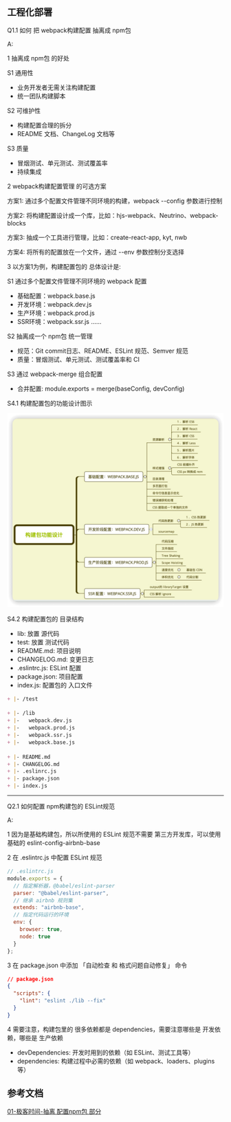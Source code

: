 ## 工程化部署

Q1.1 如何 把 webpack构建配置 抽离成 npm包

A: <br/>

1 抽离成 npm包 的好处

S1 通用性
  - 业务开发者无需关注构建配置
  - 统一团队构建脚本

S2 可维护性
  - 构建配置合理的拆分
  - README 文档、ChangeLog 文档等

S3 质量
  - 冒烟测试、单元测试、测试覆盖率
  - 持续集成


2 webpack构建配置管理 的可选方案

方案1: 通过多个配置文件管理不同环境的构建，webpack --config 参数进行控制

方案2: 将构建配置设计成一个库，比如：hjs-webpack、Neutrino、webpack-blocks

方案3: 抽成一个工具进行管理，比如：create-react-app, kyt, nwb

方案4: 将所有的配置放在一个文件，通过 --env 参数控制分支选择



3 以方案1为例，构建配置包的 总体设计是:

S1 通过多个配置文件管理不同环境的 webpack 配置
  - 基础配置：webpack.base.js
  - 开发环境：webpack.dev.js
  - 生产环境：webpack.prod.js
  - SSR环境：webpack.ssr.js 
  …… 

S2 抽离成一个 npm包 统一管理
  - 规范：Git commit日志、README、ESLint 规范、Semver 规范
  - 质量：冒烟测试、单元测试、测试覆盖率和 CI

S3 通过 webpack-merge 组合配置
  - 合并配置: module.exports = merge(baseConfig, devConfig)


S4.1 构建配置包的功能设计图示

![构建配置包的功能设计图示](./img/1-构建配置包的功能设计图示.png)

S4.2 构建配置包的 目录结构
  - lib: 放置 源代码
  - test: 放置 测试代码
  - README.md: 项目说明
  - CHANGELOG.md: 变更日志
  - .eslintrc.js: ESLint 配置
  - package.json: 项目配置
  - index.js: 配置包的 入口文件

```md
+ |- /test

+ |- /lib
+ |-   webpack.dev.js
+ |-   webpack.prod.js
+ |-   webpack.ssr.js
+ |-   webpack.base.js

+ |- README.md
+ |- CHANGELOG.md
+ |- .eslinrc.js
+ |- package.json
+ |- index.js
```


-----------------------------------------------------------------------------
Q2.1 如何配置 npm构建包的 ESLint规范

A: <br/>

1 因为是基础构建包，所以所使用的 ESLint 规范不需要 第三方开发库，可以使用基础的 eslint-config-airbnb-base

2 在 .eslintrc.js 中配置 ESLint 规范

```js
// .eslintrc.js
module.exports = {
  // 指定解析器，@babel/eslint-parser
  parser: "@babel/eslint-parser",
  // 继承 airbnb 规则集
  extends: "airbnb-base",
  // 指定代码运行的环境
  env: {
    browser: true,
    node: true
  }
};
```

3 在 package.json 中添加 「自动检查 和 格式问题自动修复」 命令

```json
// package.json
{
  "scripts": {
    "lint": "eslint ./lib --fix"
  }
}
```

4 需要注意，构建包里的 很多依赖都是 dependencies，需要注意哪些是 开发依赖，哪些是 生产依赖
  - devDependencies: 开发时用到的依赖（如 ESLint、测试工具等）
  - dependencies: 构建过程中必需的依赖（如 webpack、loaders、plugins 等）





## 参考文档

[01-极客时间-抽离 配置npm包 部分](/)
